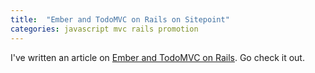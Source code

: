 ```yaml
---
title:  "Ember and TodoMVC on Rails on Sitepoint"
categories: javascript mvc rails promotion
---
```


I've written an article on [Ember and TodoMVC on Rails](https://www.sitepoint.com/ember-todomvc-rails/).
Go check it out.
